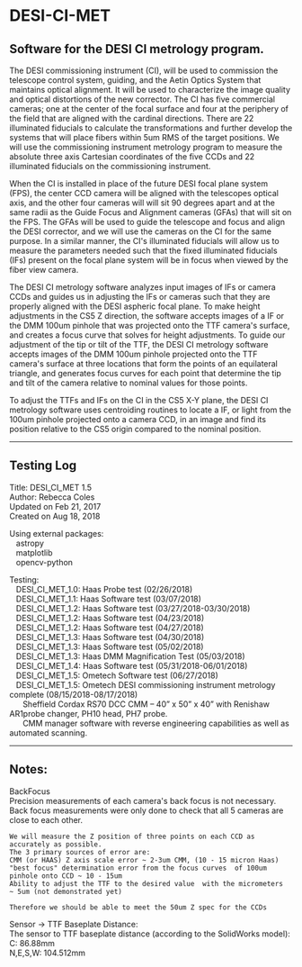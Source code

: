 # DESI-CI-MET
## Software for the DESI CI metrology program.

The DESI commissioning instrument (CI), will be used to commission the telescope control system, guiding, and
the Aetin Optics System that maintains optical alignment. It will be used to characterize the image quality and
optical distortions of the new corrector. The CI has five commercial cameras; one at the center of the focal surface
and four at the periphery of the field that are aligned with the cardinal directions. There are 22 illuminated
fiducials to calculate the transformations and further develop the systems that will place fibers within 5um RMS
of the target positions. We will use the commissioning instrument metrology program to measure the absolute
three axis Cartesian coordinates of the five CCDs and 22 illuminated fiducials on the commissioning instrument.

When the CI is installed in place of the future DESI focal plane system (FPS), the center CCD camera will
be aligned with the telescopes optical axis, and the other four cameras will will sit 90 degrees apart and at the
same radii as the Guide Focus and Alignment cameras (GFAs) that will sit on the FPS. The GFAs will be used
to guide the telescope and focus and align the DESI corrector, and we will use the cameras on the CI for the
same purpose. In a similar manner, the CI's illuminated fiducials will allow us to measure the parameters needed
such that the fixed illuminated fiducials (IFs) present on the focal plane system will be in focus when viewed by
the fiber view camera.

The DESI CI metrology software analyzes input images of IFs or camera CCDs and guides us in adjusting the IFs
or cameras such that they are properly aligned with the DESI aspheric focal plane. To make height adjustments
in the CS5 Z direction, the software accepts images of a IF or the DMM 100um pinhole that was projected onto
the TTF camera's surface, and creates a focus curve that solves for height adjustments. To guide our adjustment 
of the tip or tilt of the TTF, the DESI CI metrology software accepts images of the DMM 100um pinhole projected 
onto the TTF camera's surface at three locations that form the points of an equilateral triangle, and generates 
focus curves for each point that determine the tip and tilt of the camera relative to nominal values for those 
points.

To adjust the TTFs and IFs on the CI in the CS5 X-Y plane, the DESI CI metrology software uses centroiding
routines to locate a IF, or light from the 100um pinhole projected onto a camera CCD, in an image and find its
position relative to the CS5 origin compared to the nominal position.

---
## Testing Log

Title: DESI_CI_MET 1.5  
Author: Rebecca Coles  
Updated on Feb 21, 2017  
Created on Aug 18, 2018  

Using external packages:  
&nbsp; &nbsp;astropy  
&nbsp; &nbsp;matplotlib  
&nbsp; &nbsp;opencv-python  
    
Testing:  
&nbsp; &nbsp;DESI_CI_MET_1.0: Haas Probe test (02/26/2018)  
&nbsp; &nbsp;DESI_CI_MET_1.1: Haas Software test (03/07/2018)  
&nbsp; &nbsp;DESI_CI_MET_1.2: Haas Software test (03/27/2018-03/30/2018)  
&nbsp; &nbsp;DESI_CI_MET_1.2: Haas Software test (04/23/2018)   
&nbsp; &nbsp;DESI_CI_MET_1.2: Haas Software test (04/27/2018)  
&nbsp; &nbsp;DESI_CI_MET_1.3: Haas Software test (04/30/2018)     
&nbsp; &nbsp;DESI_CI_MET_1.3: Haas Software test (05/02/2018)  
&nbsp; &nbsp;DESI_CI_MET_1.3: Haas DMM Magnification Test (05/03/2018)      
&nbsp; &nbsp;DESI_CI_MET_1.4: Haas Software test (05/31/2018-06/01/2018)  
&nbsp; &nbsp;DESI_CI_MET_1.5: Ometech Software test (06/27/2018)  
&nbsp; &nbsp;DESI_CI_MET_1.5: Ometech DESI commissioning instrument metrology complete (08/15/2018-08/17/2018)  
&nbsp; &nbsp;&nbsp; &nbsp;Sheffield Cordax RS70 DCC CMM – 40” x 50” x 40” with Renishaw AR1probe changer, PH10 head, PH7 probe.   
&nbsp; &nbsp;&nbsp; &nbsp;CMM manager software with reverse engineering capabilities as well as automated scanning.
        
---
        
## Notes:

BackFocus  
    Precision measurements of each camera's back focus is not necessary. Back focus measurements were only done to check that all 5 cameras are close to each other.

    We will measure the Z position of three points on each CCD as accurately as possible. 
    The 3 primary sources of error are:
    CMM (or HAAS) Z axis scale error ~ 2-3um CMM, (10 - 15 micron Haas)
    "best focus" determination error from the focus curves  of 100um pinhole onto CCD ~ 10 - 15um
    Ability to adjust the TTF to the desired value  with the micrometers  ~ 5um (not demonstrated yet)

    Therefore we should be able to meet the 50um Z spec for the CCDs
    
Sensor -> TTF Baseplate Distance:  
    The sensor to TTF baseplate distance (according to the SolidWorks model):  
    C: 86.88mm  
    N,E,S,W: 104.512mm  
